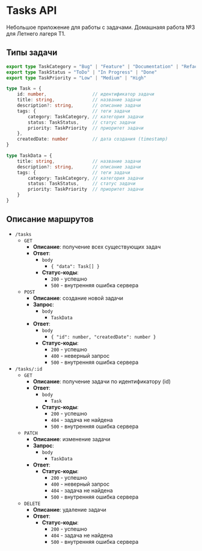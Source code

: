 
# Tasks API

Небольшое приложение для работы с задачами. Домашнаяя работа №3 для Летнего лагеря Т1.

## Типы задачи

```ts
export type TaskCategory = "Bug" | "Feature" | "Documentation" | "Refactor" | "Test"
export type TaskStatus = "ToDo" | "In Progress" | "Done"
export type TaskPriority = "Low" | "Medium" | "High"

type Task = {
    id: number,                 // идентификатор задачи
    title: string,              // название задачи
    description?: string,       // описание задачи
    tags: {                     // теги задачи
        category: TaskCategory, // категория задачи
        status: TaskStatus,     // статус задачи
        priority: TaskPriority  // приоритет задачи
    },
    createdDate: number         // дата создания (timestamp)
}

type TaskData = {
    title: string,              // название задачи
    description?: string,       // описание задачи
    tags: {                     // теги задачи
        category: TaskCategory, // категория задачи
        status: TaskStatus,     // статус задачи
        priority: TaskPriority  // приоритет задачи
    }
}
```

## Описание маршрутов

- `/tasks`
  - `GET`
    - **Описание**: получение всех существующих задач
    - **Ответ**:
      - `body`
        - `{ "data": Task[] }`
      - **Статус-коды**:
        - `200` - успешно
        - `500` - внутренняя ошибка сервера
  - `POST`
    - **Описание**: создание новой задачи
    - **Запрос**:
      - `body`
        - `TaskData`
    - **Ответ**:
      - `body`
        - `{ "id": number, "createdDate": number }`
      - **Статус-коды**:
        - `200` - успешно
        - `400` - неверный запрос
        - `500` - внутренняя ошибка сервера
- `/tasks/:id`
  - `GET`
    - **Описание**: получение задачи по идентификатору (id)
    - **Ответ**:
      - `body`
        - `Task`
      - **Статус-коды**:
        - `200` - успешно
        - `404` - задача не найдена
        - `500` - внутренняя ошибка сервера
  - `PATCH`
    - **Описание**: изменение задачи
    - **Запрос**:
      - `body`
        - `TaskData`
    - **Ответ**:
      - **Статус-коды**:
        - `200` - успешно
        - `400` - неверный запрос
        - `404` - задача не найдена
        - `500` - внутренняя ошибка сервера
  - `DELETE`
    - **Описание**: удаление задачи
    - **Ответ**:
      - **Статус-коды**:
        - `200` - успешно
        - `404` - задача не найдена
        - `500` - внутренняя ошибка сервера

